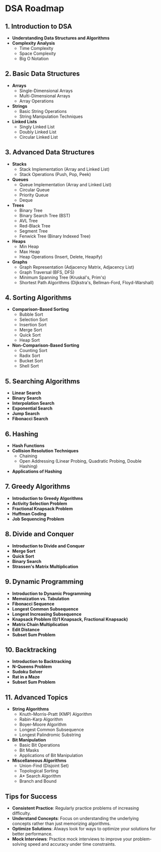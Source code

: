 # DSA Roadmap

## 1. Introduction to DSA
- **Understanding Data Structures and Algorithms**
- **Complexity Analysis**
  - Time Complexity
  - Space Complexity
  - Big O Notation

## 2. Basic Data Structures
- **Arrays**
  - Single-Dimensional Arrays
  - Multi-Dimensional Arrays
  - Array Operations
- **Strings**
  - Basic String Operations
  - String Manipulation Techniques
- **Linked Lists**
  - Singly Linked List
  - Doubly Linked List
  - Circular Linked List

## 3. Advanced Data Structures
- **Stacks**
  - Stack Implementation (Array and Linked List)
  - Stack Operations (Push, Pop, Peek)
- **Queues**
  - Queue Implementation (Array and Linked List)
  - Circular Queue
  - Priority Queue
  - Deque
- **Trees**
  - Binary Tree
  - Binary Search Tree (BST)
  - AVL Tree
  - Red-Black Tree
  - Segment Tree
  - Fenwick Tree (Binary Indexed Tree)
- **Heaps**
  - Min Heap
  - Max Heap
  - Heap Operations (Insert, Delete, Heapify)
- **Graphs**
  - Graph Representation (Adjacency Matrix, Adjacency List)
  - Graph Traversal (BFS, DFS)
  - Minimum Spanning Tree (Kruskal's, Prim's)
  - Shortest Path Algorithms (Dijkstra's, Bellman-Ford, Floyd-Warshall)

## 4. Sorting Algorithms
- **Comparison-Based Sorting**
  - Bubble Sort
  - Selection Sort
  - Insertion Sort
  - Merge Sort
  - Quick Sort
  - Heap Sort
- **Non-Comparison-Based Sorting**
  - Counting Sort
  - Radix Sort
  - Bucket Sort
  - Shell Sort

## 5. Searching Algorithms
- **Linear Search**
- **Binary Search**
- **Interpolation Search**
- **Exponential Search**
- **Jump Search**
- **Fibonacci Search**

## 6. Hashing
- **Hash Functions**
- **Collision Resolution Techniques**
  - Chaining
  - Open Addressing (Linear Probing, Quadratic Probing, Double Hashing)
- **Applications of Hashing**

## 7. Greedy Algorithms
- **Introduction to Greedy Algorithms**
- **Activity Selection Problem**
- **Fractional Knapsack Problem**
- **Huffman Coding**
- **Job Sequencing Problem**

## 8. Divide and Conquer
- **Introduction to Divide and Conquer**
- **Merge Sort**
- **Quick Sort**
- **Binary Search**
- **Strassen's Matrix Multiplication**

## 9. Dynamic Programming
- **Introduction to Dynamic Programming**
- **Memoization vs. Tabulation**
- **Fibonacci Sequence**
- **Longest Common Subsequence**
- **Longest Increasing Subsequence**
- **Knapsack Problem (0/1 Knapsack, Fractional Knapsack)**
- **Matrix Chain Multiplication**
- **Edit Distance**
- **Subset Sum Problem**

## 10. Backtracking
- **Introduction to Backtracking**
- **N-Queens Problem**
- **Sudoku Solver**
- **Rat in a Maze**
- **Subset Sum Problem**

## 11. Advanced Topics
- **String Algorithms**
  - Knuth-Morris-Pratt (KMP) Algorithm
  - Rabin-Karp Algorithm
  - Boyer-Moore Algorithm
  - Longest Common Subsequence
  - Longest Palindromic Substring
- **Bit Manipulation**
  - Basic Bit Operations
  - Bit Masks
  - Applications of Bit Manipulation
- **Miscellaneous Algorithms**
  - Union-Find (Disjoint Set)
  - Topological Sorting
  - A* Search Algorithm
  - Branch and Bound


## Tips for Success
- **Consistent Practice**: Regularly practice problems of increasing difficulty.
- **Understand Concepts**: Focus on understanding the underlying concepts rather than just memorizing algorithms.
- **Optimize Solutions**: Always look for ways to optimize your solutions for better performance.
- **Mock Interviews**: Practice mock interviews to improve your problem-solving speed and accuracy under time constraints.